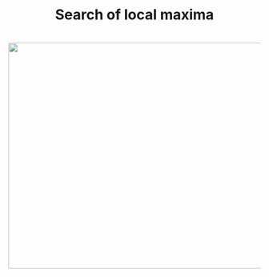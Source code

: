 <h1 align="center">Search of local maxima</h1>

<h1 align="center"><img src=https://user-images.githubusercontent.com/87599571/180656050-54c5fcb5-5d01-436a-a98e-82a93af78af3.png width="850" height="450" />
